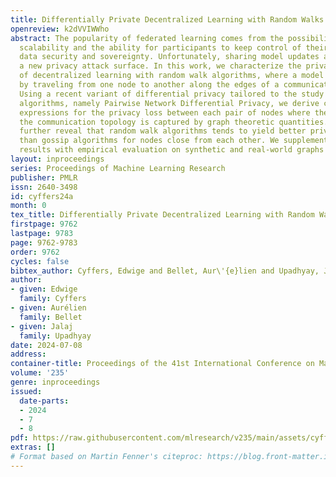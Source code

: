 ```yaml
---
title: Differentially Private Decentralized Learning with Random Walks
openreview: k2dVVIWWho
abstract: The popularity of federated learning comes from the possibility of better
  scalability and the ability for participants to keep control of their data, improving
  data security and sovereignty. Unfortunately, sharing model updates also creates
  a new privacy attack surface. In this work, we characterize the privacy guarantees
  of decentralized learning with random walk algorithms, where a model is updated
  by traveling from one node to another along the edges of a communication graph.
  Using a recent variant of differential privacy tailored to the study of decentralized
  algorithms, namely Pairwise Network Differential Privacy, we derive closed-form
  expressions for the privacy loss between each pair of nodes where the impact of
  the communication topology is captured by graph theoretic quantities. Our results
  further reveal that random walk algorithms tends to yield better privacy guarantees
  than gossip algorithms for nodes close from each other. We supplement our theoretical
  results with empirical evaluation on synthetic and real-world graphs and datasets.
layout: inproceedings
series: Proceedings of Machine Learning Research
publisher: PMLR
issn: 2640-3498
id: cyffers24a
month: 0
tex_title: Differentially Private Decentralized Learning with Random Walks
firstpage: 9762
lastpage: 9783
page: 9762-9783
order: 9762
cycles: false
bibtex_author: Cyffers, Edwige and Bellet, Aur\'{e}lien and Upadhyay, Jalaj
author:
- given: Edwige
  family: Cyffers
- given: Aurélien
  family: Bellet
- given: Jalaj
  family: Upadhyay
date: 2024-07-08
address:
container-title: Proceedings of the 41st International Conference on Machine Learning
volume: '235'
genre: inproceedings
issued:
  date-parts:
  - 2024
  - 7
  - 8
pdf: https://raw.githubusercontent.com/mlresearch/v235/main/assets/cyffers24a/cyffers24a.pdf
extras: []
# Format based on Martin Fenner's citeproc: https://blog.front-matter.io/posts/citeproc-yaml-for-bibliographies/
---
```

